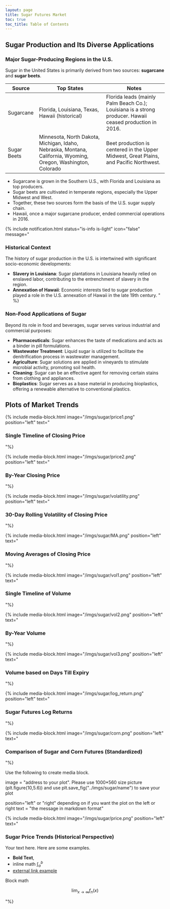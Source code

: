 ```yaml
---
layout: page
title: Sugar Futures Market
toc: true
toc_title: Table of Contents
---
```


## Sugar Production and Its Diverse Applications

### Major Sugar-Producing Regions in the U.S.

Sugar in the United States is primarily derived from two sources: **sugarcane** and **sugar beets**.

| Source      | Top States                                                                                                    | Notes                                                                                                    |
|-------------|---------------------------------------------------------------------------------------------------------------|----------------------------------------------------------------------------------------------------------|
| Sugarcane   | Florida, Louisiana, Texas, Hawaii (historical)                                                                | Florida leads (mainly Palm Beach Co.); Louisiana is a strong producer. Hawaii ceased production in 2016. | 
| Sugar Beets | Minnesota, North Dakota, Michigan, Idaho, Nebraska, Montana, California, Wyoming, Oregon, Washington, Colorado | Beet production is centered in the Upper Midwest, Great Plains, and Pacific Northwest.                   | 

- Sugarcane is grown in the Southern U.S., with Florida and Louisiana as top producers.
- Sugar beets are cultivated in temperate regions, especially the Upper Midwest and West. 
- Together, these two sources form the basis of the U.S. sugar supply chain.
- Hawaii, once a major sugarcane producer, ended commercial operations in 2016.

{% include notification.html 
status="is-info is-light"
icon="false"
message="
### Historical Context
The history of sugar production in the U.S. is intertwined with significant socio-economic developments:

- **Slavery in Louisiana**: Sugar plantations in Louisiana heavily relied on enslaved labor, contributing to the entrenchment of slavery in the region.
- **Annexation of Hawaii**: Economic interests tied to sugar production played a role in the U.S. annexation of Hawaii in the late 19th century.
" %}

### Non-Food Applications of Sugar
Beyond its role in food and beverages, sugar serves various industrial and commercial purposes:

- **Pharmaceuticals**: Sugar enhances the taste of medications and acts as a binder in pill formulations.
- **Wastewater Treatment**: Liquid sugar is utilized to facilitate the denitrification process in wastewater management.
- **Agriculture**: Sugar solutions are applied in vineyards to stimulate microbial activity, promoting soil health.
- **Cleaning**: Sugar can be an effective agent for removing certain stains from clothing and appliances.
- **Bioplastics**: Sugar serves as a base material in producing bioplastics, offering a renewable alternative to conventional plastics. 

## Plots of Market Trends

{% include media-block.html 
    image="/imgs/sugar/price1.png"
    position="left"
    text="

### Single Timeline of Closing Price

"%}

{% include media-block.html 
    image="/imgs/sugar/price2.png"
    position="left"
    text="

### By-Year Closing Price 

"%}

{% include media-block.html 
    image="/imgs/sugar/volatility.png"
    position="left"
    text="
### 30-Day Rolling Volatility of Closing Price

"%}

{% include media-block.html 
    image="/imgs/sugar/MA.png"
    position="left"
    text="
### Moving Averages of Closing Price

"%}

{% include media-block.html 
    image="/imgs/sugar/vol1.png"
    position="left"
    text="
### Single Timeline of Volume

"%}

{% include media-block.html 
    image="/imgs/sugar/vol2.png"
    position="left"
    text="

### By-Year Volume

"%}

{% include media-block.html 
    image="/imgs/sugar/vol3.png"
    position="left"
    text="

### Volume based on Days Till Expiry

"%}

{% include media-block.html 
    image="/imgs/sugar/log_return.png"
    position="left"
    text="
### Sugar Futures Log Returns

"%}

{% include media-block.html 
    image="/imgs/sugar/corn.png"
    position="left"
    text="
### Comparison of Sugar and Corn Futures (Standardized)

"%}

Use the following to create media block. 

image = "address to your plot". Please use 1000*560 size picture (plt.figure(10,5.6)) and use plt.save_fig("../imgs/sugar/name") to save your plot

position="left" or "right" depending on if you want the plot on the left or right
text = "the message in markdown format"

{% include media-block.html 
    image="/imgs/sugar/price.png"
    position="left"
    text="
### Sugar Price Trends (Historical Perspective)
Your text here. Here are some examples. 
- **Bold Text**, 
- inline math $\int_a^b$
- [external link example](https://github.com)

Block math 

$$\lim_{x\rightarrow\infty} f_n(x)$$

"%}
